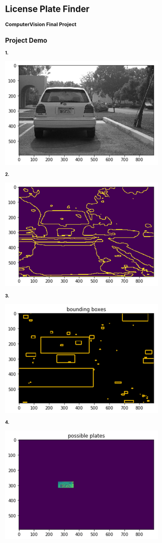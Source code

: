 
<h1>License Plate Finder</h1>
<h3>ComputerVision Final Project</h3>


<h2>Project Demo</h2>
<h4>1.</h4>
<img src="https://github.com/medenzon/ComputerVision/blob/master/screenshots/cv1.png" width="500px"></img>
<h4>2.</h4>
<img src="https://github.com/medenzon/ComputerVision/blob/master/screenshots/cv2.png" width="500px"></img>
<h4>3.</h4>
<img src="https://github.com/medenzon/ComputerVision/blob/master/screenshots/cv3.png" width="500px"></img>
<h4>4.</h4>
<img src="https://github.com/medenzon/ComputerVision/blob/master/screenshots/cv4.png" width="500px"></img>
